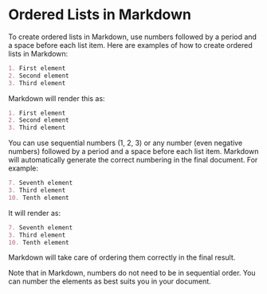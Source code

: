 # Ordered Lists in Markdown

To create ordered lists in Markdown, use numbers followed by a period and a space before each list item. Here are examples of how to create ordered lists in Markdown:

```markdown
1. First element
2. Second element
3. Third element
```

Markdown will render this as:

```markdown
1. First element
2. Second element
3. Third element
```

You can use sequential numbers (1, 2, 3) or any number (even negative numbers) followed by a period and a space before each list item. Markdown will automatically generate the correct numbering in the final document. For example:

```markdown
7. Seventh element
3. Third element
10. Tenth element
```

It will render as:

```markdown
7. Seventh element
3. Third element
10. Tenth element
```

Markdown will take care of ordering them correctly in the final result.

Note that in Markdown, numbers do not need to be in sequential order. You can number the elements as best suits you in your document.